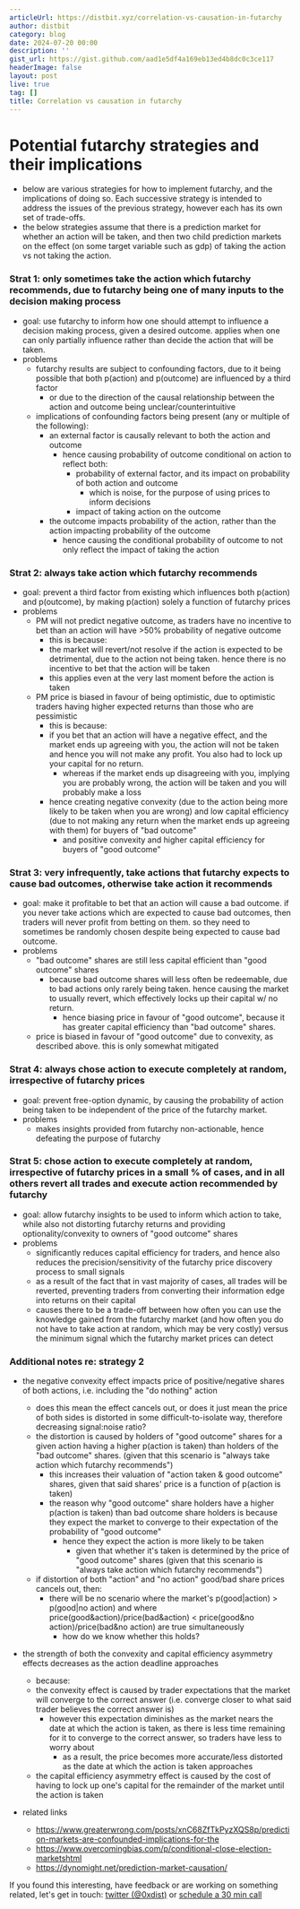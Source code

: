 ```yaml
---
articleUrl: https://distbit.xyz/correlation-vs-causation-in-futarchy
author: distbit
category: blog
date: 2024-07-20 00:00
description: ''
gist_url: https://gist.github.com/aad1e5df4a169eb13ed4b8dc0c3ce117
headerImage: false
layout: post
live: true
tag: []
title: Correlation vs causation in futarchy
---
```





# Potential futarchy strategies and their implications  
- below are various strategies for how to implement futarchy, and the implications of doing so. Each successive strategy is intended to address the issues of the previous strategy, however each has its own set of trade-offs.  
- the below strategies assume that there is a prediction market for whether an action will be taken, and then two child prediction markets on the effect (on some target variable such as gdp) of taking the action vs not taking the action.  


### Strat 1: only sometimes take the action which futarchy recommends, due to futarchy being one of many inputs to the decision making process  
- goal: use futarchy to inform how one should attempt to influence a decision making process, given a desired outcome. applies when one can only partially influence rather than decide the action that will be taken.  
- problems  
    - futarchy results are subject to confounding factors, due to it being possible that both p(action) and p(outcome) are influenced by a third factor  
        - or due to the direction of the causal relationship between the action and outcome being unclear/counterintuitive  
    - implications of confounding factors being present (any or multiple of the following):  
        - an external factor is causally relevant to both the action and outcome  
            - hence causing probability of outcome conditional on action to reflect both:  
                - probability of external factor, and its impact on probability of both action and outcome  
                    - which is noise, for the purpose of using prices to inform decisions  
                - impact of taking action on the outcome  
        - the outcome impacts probability of the action, rather than the action impacting probability of the outcome  
            - hence causing the conditional probability of outcome to not only reflect the impact of taking the action  


### Strat 2: always take action which futarchy recommends  
- goal: prevent a third factor from existing which influences both p(action) and p(outcome), by making p(action) solely a function of futarchy prices  
- problems  
    - PM will not predict negative outcome, as traders have no incentive to bet than an action will have >50% probability of negative outcome  
        - this is because:  
        - the market will revert/not resolve if the action is expected to be detrimental, due to the action not being taken. hence there is no incentive to bet that the action will be taken  
        - this applies even at the very last moment before the action is taken  
    - PM price is biased in favour of being optimistic, due to optimistic traders having higher expected returns than those who are pessimistic  
        - this is because:  
        -  if you bet that an action will have a negative effect, and the market ends up agreeing with you, the action will not be taken and hence you will not make any profit. You also had to lock up your capital for no return.  
            - whereas if the market ends up disagreeing with you, implying you are probably wrong, the action will be taken and you will probably make a loss  
        - hence creating negative convexity (due to the action being more likely to be taken when you are wrong) and low capital efficiency (due to not making any return when the market ends up agreeing with them) for buyers of "bad outcome"  
            - and positive convexity and higher capital efficiency for buyers of "good outcome"  
            


### Strat 3: very infrequently, take actions that futarchy expects to cause bad outcomes, otherwise take action it recommends  
- goal: make it profitable to bet that an action will cause a bad outcome. if you never take actions which are expected to cause bad outcomes, then traders will never profit from betting on them. so they need to sometimes be randomly chosen despite being expected to cause bad outcome.  
- problems  
    - "bad outcome" shares are still less capital efficient than "good outcome" shares  
        - because bad outcome shares will less often be redeemable, due to bad actions only rarely being taken. hence causing the market to usually revert, which effectively locks up their capital w/ no return.  
            - hence biasing price in favour of "good outcome", because it has greater capital efficiency than "bad outcome" shares.  
    - price is biased in favour of "good outcome" due to convexity, as described above. this is only somewhat mitigated  


### Strat 4: always chose action to execute completely at random, irrespective of futarchy prices  
- goal: prevent free-option dynamic, by causing the probability of action being taken to be independent of the price of the futarchy market.  
- problems  
    - makes insights provided from futarchy non-actionable, hence defeating the purpose of futarchy  


### Strat 5: chose action to execute completely at random, irrespective of futarchy prices in a small % of cases, and in all others revert all trades and execute action recommended by futarchy  
- goal: allow futarchy insights to be used to inform which action to take, while also not distorting futarchy returns and providing optionality/convexity to owners of "good outcome" shares  
- problems  
    - significantly reduces capital efficiency for traders, and hence also reduces the precision/sensitivity of the futarchy price discovery process to small signals  
    - as a result of the fact that in vast majority of cases, all trades will be reverted, preventing traders from converting their information edge into returns on their capital  
    - causes there to be a trade-off between how often you can use the knowledge gained from the futarchy market (and how often you do not have to take action at random, which may be very costly) versus the minimum signal which the futarchy market prices can detect  


### Additional notes re: strategy 2  
- the negative convexity effect impacts price of positive/negative shares of both actions, i.e. including the "do nothing" action  
    - does this mean the effect cancels out, or does it just mean the price of both sides is distorted in some difficult-to-isolate way, therefore decreasing signal:noise ratio?  
    - the distortion is caused by holders of "good outcome" shares for a given action having a higher p(action is taken) than holders of the "bad outcome" shares. (given that this scenario is "always take action which futarchy recommends")  
        - this increases their valuation of "action taken & good outcome" shares, given that said shares' price is a function of p(action is taken)  
        - the reason why "good outcome" share holders have a higher p(action is taken) than bad outcome share holders is because they expect the market to converge to their expectation of the probability of "good outcome"  
            - hence they expect the action is more likely to be taken  
                - given that whether it's taken is determined by the price of "good outcome" shares (given that this scenario is "always take action which futarchy recommends")  
    - if distortion of both "action" and "no action" good/bad share prices cancels out, then:  
        - there will be no scenario where the market's p(good|action) > p(good|no action) and where price(good&action)/price(bad&action) < price(good&no action)/price(bad&no action) are true simultaneously  
            - how do we know whether this holds?  
- the strength of both the convexity and capital efficiency asymmetry effects decreases as the action deadline approaches  
    - because:  
    - the convexity effect is caused by trader expectations that the market will converge to the correct answer (i.e. converge closer to what said trader believes the correct answer is)  
        - however this expectation diminishes as the market nears the date at which the action is taken, as there is less time remaining for it to converge to the correct answer, so traders have less to worry about  
            - as a result, the price becomes more accurate/less distorted as the date at which the action is taken approaches  
    - the capital efficiency asymmetry effect is caused by the cost of having to lock up one's capital for the remainder of the market until the action is taken  

- related links  
    - https://www.greaterwrong.com/posts/xnC68ZfTkPyzXQS8p/prediction-markets-are-confounded-implications-for-the  
    - https://www.overcomingbias.com/p/conditional-close-election-marketshtml  
    - https://dynomight.net/prediction-market-causation/  

If you found this interesting, have feedback or are working on something related, let's get in touch: [twitter (@0xdist)](https://twitter.com/0xdist) or [schedule a 30 min call](https://cal.com/distbit/30min)
